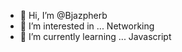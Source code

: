 - 👋 Hi, I’m @Bjazpherb
- 👀 I’m interested in ... Networking
- 🌱 I’m currently learning ... Javascript

<!---
Bjazpherb/Bjazpherb is a ✨ special ✨ repository because its `README.md` (this file) appears on your GitHub profile.
You can click the Preview link to take a look at your changes.
--->
